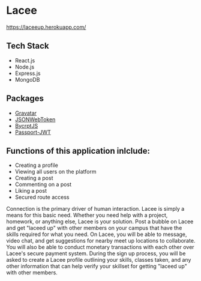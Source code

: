 # Lacee

https://laceeup.herokuapp.com/

## Tech Stack
- React.js
- Node.js
- Express.js
- MongoDB

## Packages
- [Gravatar](https://www.npmjs.com/package/gravatar)
- [JSONWebToken](https://www.npmjs.com/package/jsonwebtoken)
- [BycrptJS](https://www.npmjs.com/package/bcryptjs)
- [Passport-JWT](https://www.npmjs.com/package/passport-jwt)

## Functions of this application inlclude:
- Creating a profile 
- Viewing all users on the platform 
- Creating a post 
- Commenting on a post 
- Liking a post 
- Secured route access


Connection is the primary driver of human interaction. Lacee is simply a means for this basic need. Whether you need help with a project, homework, or anything else, Lacee is your solution. Post a bubble on Lacee and get "laceed up" with other members on your campus that have the skills required for what you need. On Lacee, you will be able to message, video chat, and get suggestions for nearby meet up locations to collaborate. You will also be able to conduct monetary transactions with each other over Lacee's secure payment system. During the sign up process, you will be asked to create a Lacee profile outlining your skills, classes taken, and any other information that can help verify your skillset for getting "laceed up" with other members.
